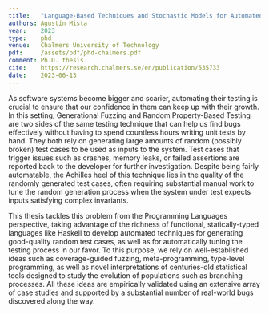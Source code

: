```yaml
---
title:   "Language-Based Techniques and Stochastic Models for Automated Testing"
authors: Agustín Mista
year:    2023
type:    phd
venue:   Chalmers University of Technology
pdf:     /assets/pdf/phd-chalmers.pdf
comment: Ph.D. thesis
cite:    https://research.chalmers.se/en/publication/535733
date:    2023-06-13
---
```


As software systems become bigger and scarier, automating their testing is
crucial to ensure that our confidence in them can keep up with their growth. In
this setting, Generational Fuzzing and Random Property-Based Testing are two
sides of the same testing technique that can help us find bugs effectively
without having to spend countless hours writing unit tests by hand. They both
rely on generating large amounts of random (possibly broken) test cases to be
used as inputs to the system. Test cases that trigger issues such as crashes,
memory leaks, or failed assertions are reported back to the developer for
further investigation. Despite being fairly automatable, the Achilles heel of
this technique lies in the quality of the randomly generated test cases, often
requiring substantial manual work to tune the random generation process when the
system under test expects inputs satisfying complex invariants.

This thesis tackles this problem from the Programming Languages perspective,
taking advantage of the richness of functional, statically-typed languages like
Haskell to develop automated techniques for generating good-quality random test
cases, as well as for automatically tuning the testing process in our favor. To
this purpose, we rely on well-established ideas such as coverage-guided fuzzing,
meta-programming, type-level programming, as well as novel interpretations of
centuries-old statistical tools designed to study the evolution of populations
such as branching processes. All these ideas are empirically validated using an
extensive array of case studies and supported by a substantial number of
real-world bugs discovered along the way.

